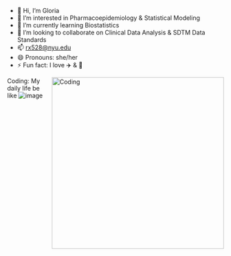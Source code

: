 - 👋 Hi, I’m Gloria
- 👀 I’m interested in Pharmacoepidemiology & Statistical Modeling
- 🌱 I’m currently learning Biostatistics
- 💞️ I’m looking to collaborate on Clinical Data Analysis & SDTM Data Standards
- 📫 rx528@nyu.edu 
- 😄 Pronouns: she/her
- ⚡ Fun fact: I love ✈️ & 🔮

<!---
Gloria9989/Gloria9989 is a ✨ special ✨ repository because its `README.md` (this file) appears on your GitHub profile.
You can click the Preview link to take a look at your changes.
--->
<img align="right" alt="Coding" width="400" src="https://cdn.dribbble.com/users/1162077/screenshots/3848914/programmer.gif"> Coding: My daily life be like
![image](https://github.com/Gloria9989/Gloria9989/assets/156975273/1c6a442b-5545-4b57-bac0-c0a60829d3a3)
